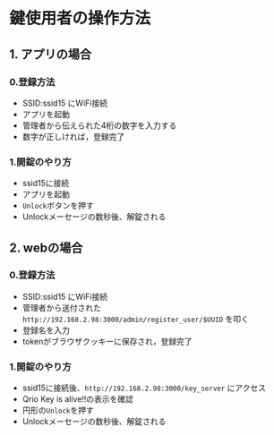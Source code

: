 # 鍵使用者の操作方法

## 1. アプリの場合
### 0.登録方法
- SSID:ssid15 にWiFi接続
- アプリを起動
- 管理者から伝えられた4桁の数字を入力する
- 数字が正しければ，登録完了
### 1.開錠のやり方
- ssid15に接続
- アプリを起動
- `Unlock`ボタンを押す
- Unlockメーセージの数秒後、解錠される

## 2. webの場合
### 0.登録方法
- SSID:ssid15 にWiFi接続
- 管理者から送付された `http://192.168.2.98:3000/admin/register_user/$UUID` を叩く
- 登録名を入力
- tokenがブラウザクッキーに保存され，登録完了

### 1.開錠のやり方
- ssid15に接続後、`http://192.168.2.98:3000/key_server` にアクセス
- Qrio Key is alive!!の表示を確認
- 円形の`Unlock`を押す
- Unlockメーセージの数秒後、解錠される

